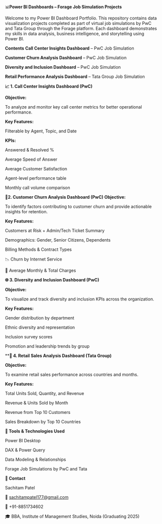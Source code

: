 📊**Power BI Dashboards – Forage Job Simulation Projects**

Welcome to my Power BI Dashboard Portfolio. This repository contains data visualization projects completed as part of virtual job simulations by PwC and Tata Group through the Forage platform. Each dashboard demonstrates my skills in data analysis, business intelligence, and storytelling using Power BI.

**Contents**
**Call Center Insights Dashboard** – PwC Job Simulation

**Customer Churn Analysis Dashboard** – PwC Job Simulation

**Diversity and Inclusion Dashboard** – PwC Job Simulation

**Retail Performance Analysis Dashboard** – Tata Group Job Simulation

**📈 1. Call Center Insights Dashboard (PwC)**

**Objective:**

To analyze and monitor key call center metrics for better operational performance.

**Key Features:**

Filterable by Agent, Topic, and Date

**KPIs:**

Answered & Resolved %

Average Speed of Answer

Average Customer Satisfaction

Agent-level performance table

Monthly call volume comparison

🧩**2. Customer Churn Analysis Dashboard (PwC)
Objective:**

To identify factors contributing to customer churn and provide actionable insights for retention.

**Key Features:**

Customers at Risk + Admin/Tech Ticket Summary

Demographics: Gender, Senior Citizens, Dependents

Billing Methods & Contract Types

📉 Churn by Internet Service

🧾 Average Monthly & Total Charges

**🌐 3. Diversity and Inclusion Dashboard (PwC)**

**Objective:**

To visualize and track diversity and inclusion KPIs across the organization.

**Key Features:**

Gender distribution by department

Ethnic diversity and representation

Inclusion survey scores

Promotion and leadership trends by group


****🛒 4. Retail Sales Analysis Dashboard (Tata Group)**

**Objective:**

To examine retail sales performance across countries and months.

**Key Features:**

Total Units Sold, Quantity, and Revenue

Revenue & Units Sold by Month

Revenue from Top 10 Customers

Sales Breakdown by Top 10 Countries

**🚀 Tools & Technologies Used**

Power BI Desktop

DAX & Power Query

Data Modeling & Relationships

Forage Job Simulations by PwC and Tata


**📧 Contact**

Sachitam Patel

📧 sachitampatel177@gmail.com

📱 +91-8851734602

🎓 BBA, Institute of Management Studies, Noida (Graduating 2025)

